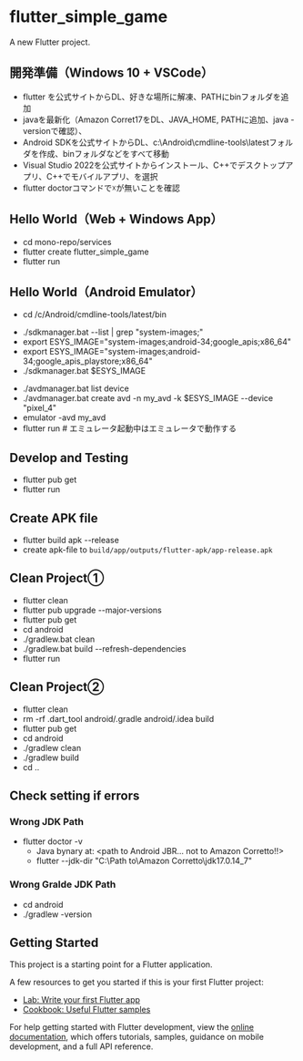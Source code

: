 # flutter_simple_game

A new Flutter project.

## 開発準備（Windows 10 + VSCode）
- flutter を公式サイトからDL、好きな場所に解凍、PATHにbinフォルダを追加
- javaを最新化（Amazon Corret17をDL、JAVA_HOME, PATHに追加、java -versionで確認）、
- Android SDKを公式サイトからDL、c:\Android\cmdline-tools\latestフォルダを作成、binフォルダなどをすべて移動
- Visual Studio 2022を公式サイトからインストール、C++でデスクトップアプリ、C++でモバイルアプリ、を選択
- flutter doctorコマンドで☓が無いことを確認

## Hello World（Web + Windows App）
- cd mono-repo/services
- flutter create flutter_simple_game
- flutter run

## Hello World（Android Emulator）
- cd /c/Android/cmdline-tools/latest/bin
<!-- システムイメージを確認・取得 -->
- ./sdkmanager.bat --list | grep "system-images;"
- export ESYS_IMAGE="system-images;android-34;google_apis;x86_64"
- export ESYS_IMAGE="system-images;android-34;google_apis_playstore;x86_64"
- ./sdkmanager.bat $ESYS_IMAGE
<!-- デバイスを確認・取得 -->
- ./avdmanager.bat list device
- ./avdmanager.bat create avd -n my_avd -k $ESYS_IMAGE --device "pixel_4"
- emulator -avd my_avd
- flutter run # エミュレータ起動中はエミュレータで動作する

## Develop and Testing
- flutter pub get
- flutter run

## Create APK file
- flutter build apk --release
- create apk-file to `build/app/outputs/flutter-apk/app-release.apk`

## Clean Project①
- flutter clean
- flutter pub upgrade --major-versions
- flutter pub get
- cd android
- ./gradlew.bat clean
- ./gradlew.bat build --refresh-dependencies
- flutter run

## Clean Project②
- flutter clean
- rm -rf .dart_tool android/.gradle android/.idea build
- flutter pub get
- cd android
- ./gradlew clean
- ./gradlew build
- cd ..

## Check setting if errors

### Wrong JDK Path
- flutter doctor -v
  - Java bynary at: <path to Android JBR... not to Amazon Corretto!!>
  - flutter --jdk-dir "C:\Path to\Amazon Corretto\jdk17.0.14_7\"

### Wrong Gralde JDK Path
- cd android
- ./gradlew -version

## Getting Started

This project is a starting point for a Flutter application.

A few resources to get you started if this is your first Flutter project:

- [Lab: Write your first Flutter app](https://docs.flutter.dev/get-started/codelab)
- [Cookbook: Useful Flutter samples](https://docs.flutter.dev/cookbook)

For help getting started with Flutter development, view the
[online documentation](https://docs.flutter.dev/), which offers tutorials,
samples, guidance on mobile development, and a full API reference.
